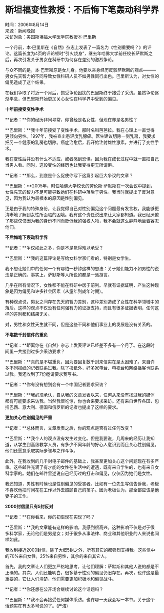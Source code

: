 # 斯坦福变性教授：不后悔下笔轰动科学界

时间：2006年8月14日  
来源：新闻晚报  
采访对象：美国斯坦福大学医学院教授本·巴里斯

一个月前，本·巴里斯在《自然》杂志上发表了一篇名为《性别重要吗？》的评论。这篇长度为4页的评论顿时“引火烧身”，继去年哈佛大学前任校长萨默斯之后，再次引发关于男女在科研中为何存在差别的激烈争论。

与众不同的是，本·巴里斯原是女儿身。他要以亲身经历反驳萨默斯的观点———男女先天智力的不同导致女性科研人员不如男性同行出色。巴里斯认为，对女性的偏见造成了这个结果。

在我们争取了将近一个月后，饱受争论困扰的巴里斯终于接受了采访。虽然争论逐渐平息，但巴里斯开始更加关心女性在科学界中受到的偏见。

**十年前接受变性手术**

**记者：**你的经历非同寻常，你曾经是名女性，但现在却是名男性？

**巴里斯：**我十年前接受了变性手术，那时名叫芭芭拉。我在心理上一直觉得更倾向男性。1997年，我被查出患轻度乳腺癌。医生建议切除一侧乳房，我要求把另一个健康的乳房也切除。癌症治愈后，我开始注射雄性激素，并进行了变性手术。

我在变性后并没有什么不适应，或者感到恐惧。因为我在成长过程中就一直把自己当男人看。同时，这段变性的经历也让我变得更无所谓惧。

**记者：**那么，到底是什么促使你写下这篇引起巨大争议的文章？

**巴里斯：**2005年，时任哈佛大学校长的劳伦斯·萨默斯在一次会议中提到，女性先天的智力不足可能导致她们在科研中落后于男性。我当时就提出了反对意见，因为我认为最根本的原因是性别偏见。

正是由于我的特殊身份，让我觉得自己对性别偏见这个问题最有发言权，我能够更清晰地了解到女性所面临的困境。我有这个责任说出来让大家都知道。我已经厌倦了那些仅仅因为我的身份不同而贬低我的强权人物，我不会就这么静静地坐着容忍他们。

**不后悔笔下轰动科学界**

**记者：**争议如此之多，你是不是觉得难以承受？

**巴里斯：**我的这篇评论是写给女科学家们看的，特别是女学生。

我不想让她们中的任何一个有哪怕一秒钟这样的想法：关于她们能力不如男性的说法是正确的。事实上，萨默斯等人所说的都是一派胡言。

几乎在所有情况下，女性都不能在科研中居于前列。早就有证据证明，产生这种现象是因为偏见和许多社会因素（从童年到成年时期）。

有种观点说，男女之间存在先天的智力差别，这种差别造成了女性在科学领域中的落后。这样的观点不仅没有任何强有力的证据支持，而且有很多证据表明，任何这样的差别都和结果无关。

对，男性和女性天生就不同，但是这些不同和他们事业上的发展是没有关系的。

**不堪数千封信件的重负**

**记者：**距离你在《自然》杂志上发表评论已经差不多有一个月了。在这段时间里一共接到过多少采访要求？

**巴里斯：**真的是不堪重负，因为要回复数千封来信实在是太困难了。来自许多不同报纸的记者联系过我。除了报纸外，好多家电台、电视台和网络播客也联系过我。我还收到了7份邀请要求我写书。

**记者：**你有没有想到会有一个中国记者要求采访？

**巴里斯：**我必须承认，自从我的文章发表以来，任何从来没有找过我的媒体都有可能要求采访我。当然我很吃惊，你也会来要求采访。还有来自世界各国，包括巴西、意大利、德国和俄罗斯的记者也提出了这样的要求。

**更加关心性别偏见的严重**

**记者：**总体而言，文章发表之后，你的观点是否有过任何改变？

**巴里斯：**我个人的观点没有发生过变化。但是我要说，几周来的经历让我知道，从学生到高级教学人员，有多少不同年龄的好心人意识到而且关心性别偏见。他们还愿意采取实际步骤与之作斗争。

此外，在我收到的几千封电子邮件的基础上，我甚至更加关心这个问题现在有多严重。这些邮件充满了有才能的女性在生活中的遭遇，既有来自学生的，也有来自女科学家的。她们在邮件里述说自己经历过的打击和偏见，仅仅因为她们是女性。

我还知道，男性有时候也是性别偏见的受害者。比如有一位先生写信告诉我，老板不喜欢他把时间花在工作以外去照顾自己的孩子。因为老板认为，那全部应该是他妻子的工作。

**2000封信里只有5封反对**

**记者：**在你看来，你的初衷现在实现了吗？

**巴里斯：**我的文章能有这样的影响，我感到很高兴。这种影响不仅是对于很多科学家，无论他们是男是女；对于很多从事法律、商业和其他职业的人来说也同样如此。

我收到接近2000封信，除了大概5封之外，所有其它的都强烈支持我。这些信中的70%来自女性，25%来自男性，其余的来自其它人。

首先，我的文章让人们更加严格地思考，让他们理解：萨默斯和其他人说的都是不正确的。其次，人们还能明白，很多基于性别的偏见仍旧存在。再次，也许这是最重要的，它让人们清楚，他们需要更加积极地和偏见战斗。

**记者：**你还想在公开场合继续讨论这个话题吗？

**巴里斯：**我不会再接受任何媒体采访。也许哪一天我会写一本书。关于这个话题实在有太多可说的了。(严洁)